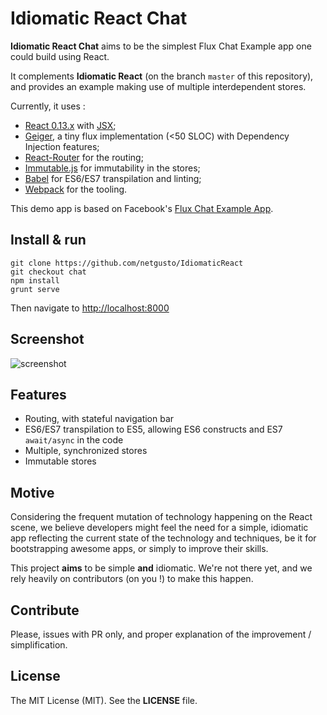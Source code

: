 # Idiomatic React Chat

**Idiomatic React Chat** aims to be the simplest Flux Chat Example app one could build using React.

It complements **Idiomatic React** (on the branch `master` of this repository), and provides an example making use of multiple interdependent stores.

Currently, it uses :

* [React 0.13.x](http://facebook.github.io/react/) with [JSX](https://facebook.github.io/jsx/);
* [Geiger](https://github.com/netgusto/geiger), a tiny flux implementation (&lt;50 SLOC) with Dependency Injection features;
* [React-Router](https://github.com/rackt/react-router) for the routing;
* [Immutable.js](http://facebook.github.io/immutable-js/) for immutability in the stores;
* [Babel](https://babeljs.io/) for ES6/ES7 transpilation and linting;
* [Webpack](http://webpack.github.io/) for the tooling.

This demo app is based on Facebook's [Flux Chat Example App](https://github.com/facebook/flux/tree/master/examples/flux-chat).

## Install & run

```
git clone https://github.com/netgusto/IdiomaticReact
git checkout chat
npm install
grunt serve
```

Then navigate to [http://localhost:8000]()

## Screenshot

![screenshot](https://cloud.githubusercontent.com/assets/4974818/7767415/adbb4732-0072-11e5-9263-5975498dab8f.png)

## Features

* Routing, with stateful navigation bar
* ES6/ES7 transpilation to ES5, allowing ES6 constructs and ES7 `await/async` in the code
* Multiple, synchronized stores
* Immutable stores

## Motive

Considering the frequent mutation of technology happening on the React scene, we believe developers might feel the need for a simple, idiomatic app reflecting the current state of the technology and techniques, be it for bootstrapping awesome apps, or simply to improve their skills.

This project **aims** to be simple **and** idiomatic. We're not there yet, and we rely heavily on contributors (on you !) to make this happen.

## Contribute

Please, issues with PR only, and proper explanation of the improvement / simplification.

## License

The MIT License (MIT). See the **LICENSE** file.
